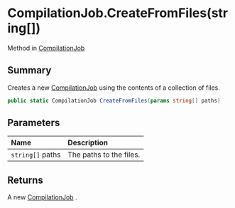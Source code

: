 # CompilationJob.CreateFromFiles(string[])

Method in [CompilationJob](/docs/api/csharp/yarn.compiler.compilationjob.md)

## Summary


Creates a new  <a href="yarn.compiler.compilationjob.md">CompilationJob</a>  using the contents of a
collection of files.


```csharp
public static CompilationJob CreateFromFiles(params string[] paths)
```

## Parameters

|Name|Description|
|:---|:---|
|`string[]` paths|The paths to the files.|

## Returns

A new  <a href="yarn.compiler.compilationjob.md">CompilationJob</a> .

